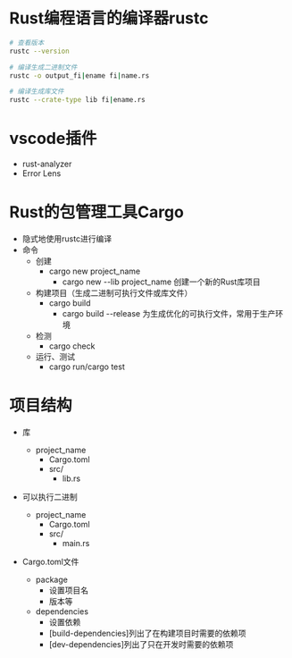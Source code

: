 
# Rust编程语言的编译器rustc

```bash
# 查看版本
rustc --version

# 编译生成二进制文件
rustc -o output_fi|ename fi|name.rs

# 编译生成库文件
rustc --crate-type lib fi|ename.rs

```


# vscode插件
* rust-analyzer
* Error Lens

# Rust的包管理工具Cargo

- 隐式地使用rustc进行编译
- 命令
  - 创建
    - cargo new project_name
      - cargo new --lib project_name 创建一个新的Rust库项目
  - 构建项目（生成二进制可执行文件或库文件）
    - cargo build
      - cargo build --release 为生成优化的可执行文件，常用于生产环境
  - 检测
    - cargo check
  - 运行、测试
    - cargo run/cargo test


# 项目结构
- 库
  - project_name
    - Cargo.toml
    - src/
      - lib.rs
- 可以执行二进制
  - project_name
    - Cargo.toml
    - src/
      - main.rs


- Cargo.toml文件
  - package
    - 设置项目名
    - 版本等
  - dependencies
    - 设置依赖
    - [build-dependencies]列出了在构建项目时需要的依赖项
    - [dev-dependencies]列出了只在开发时需要的依赖项



